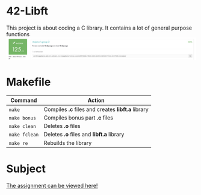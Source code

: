 # 42-Libft
This project is about coding a C library. It contains a lot of general purpose functions
![Screenshot](result.png)
# Makefile
|Command|Action|
|-------|------|
|`make`|Compiles **.c** files and creates **libft.a** library|
|`make bonus`|Compiles bonus part **.c** files|
|`make clean`|Deletes **.o** files|
|`make fclean`|Deletes **.o** files and **libft.a** library|
|`make re`|Rebuilds the library|
# Subject
[The assignment can be viewed here!](https://github.com/AtaullinShamil/42-Libft/blob/main/Libft_subject.pdf)

